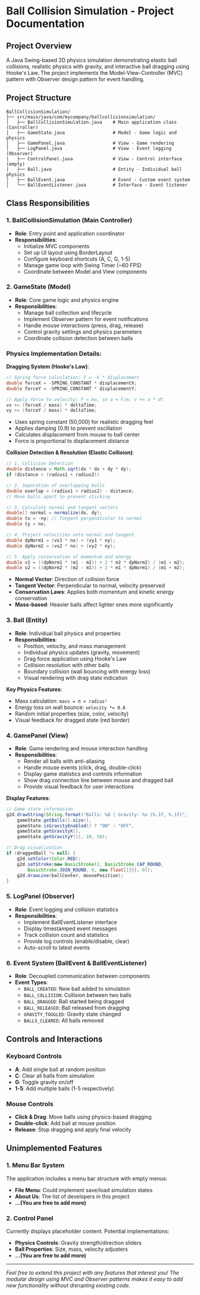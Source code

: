 # Ball Collision Simulation - Project Documentation

## Project Overview

A Java Swing-based 2D physics simulation demonstrating elastic ball collisions, realistic physics with gravity, and interactive ball dragging using Hooke's Law. The project implements the Model-View-Controller (MVC) pattern with Observer design pattern for event handling.

## Project Structure

```
BallCollisionSimulation/
├── src/main/java/com/mycompany/ballcollisionsimulation/
│   ├── BallCollisionSimulation.java    # Main application class (Controller)
│   ├── GameState.java                  # Model - Game logic and physics
│   ├── GamePanel.java                  # View - Game rendering
│   ├── LogPanel.java                   # View - Event logging (Observer)
│   ├── ControlPanel.java               # View - Control interface (empty)
│   ├── Ball.java                       # Entity - Individual ball physics
│   ├── BallEvent.java                  # Event - Custom event system
│   └── BallEventListener.java          # Interface - Event listener

```

## Class Responsibilities

### 1. BallCollisionSimulation (Main Controller)

- **Role**: Entry point and application coordinator
- **Responsibilities**:
    - Initialize MVC components
    - Set up UI layout using BorderLayout
    - Configure keyboard shortcuts (A, C, G, 1-5)
    - Manage game loop with Swing Timer (~60 FPS)
    - Coordinate between Model and View components

### 2. GameState (Model)

- **Role**: Core game logic and physics engine
- **Responsibilities**:
    - Manage ball collection and lifecycle
    - Implement Observer pattern for event notifications
    - Handle mouse interactions (press, drag, release)
    - Control gravity settings and physics parameters
    - Coordinate collision detection between balls

### Physics Implementation Details:

**Dragging System (Hooke's Law)**:

```java
// Spring force calculation: F = -k * displacement
double forceX = -SPRING_CONSTANT * displacementX;
double forceY = -SPRING_CONSTANT * displacementY;

// Apply force to velocity: F = ma, so a = F/m, v += a * dt
vx += (forceX / mass) * deltaTime;
vy += (forceY / mass) * deltaTime;

```

- Uses spring constant (50,000) for realistic dragging feel
- Applies damping (0.9) to prevent oscillation
- Calculates displacement from mouse to ball center
- Force is proportional to displacement distance

**Collision Detection & Resolution (Elastic Collision)**:

```java
// 1. Collision Detection
double distance = Math.sqrt(dx * dx + dy * dy);
if (distance < (radius1 + radius2))

// 2. Separation of overlapping balls
double overlap = (radius1 + radius2) - distance;
// Move balls apart to prevent sticking

// 3. Calculate normal and tangent vectors
double[] normal = normalize(dx, dy);
double tx = -ny; // Tangent perpendicular to normal
double ty = nx;

// 4. Project velocities onto normal and tangent
double dpNorm1 = (vx1 * nx) + (vy1 * ny);
double dpNorm2 = (vx2 * nx) + (vy2 * ny);

// 5. Apply conservation of momentum and energy
double v1 = ((dpNorm1 * (m1 - m2)) + 2 * m2 * dpNorm2) / (m1 + m2);
double v2 = ((dpNorm2 * (m2 - m1)) + 2 * m1 * dpNorm1) / (m1 + m2);

```

- **Normal Vector**: Direction of collision force
- **Tangent Vector**: Perpendicular to normal, velocity preserved
- **Conservation Laws**: Applies both momentum and kinetic energy conservation
- **Mass-based**: Heavier balls affect lighter ones more significantly

### 3. Ball (Entity)

- **Role**: Individual ball physics and properties
- **Responsibilities**:
    - Position, velocity, and mass management
    - Individual physics updates (gravity, movement)
    - Drag force application using Hooke's Law
    - Collision resolution with other balls
    - Boundary collision (wall bouncing with energy loss)
    - Visual rendering with drag state indication

**Key Physics Features**:

- Mass calculation: `mass = π × radius²`
- Energy loss on wall bounce: `velocity *= 0.8`
- Random initial properties (size, color, velocity)
- Visual feedback for dragged state (red border)

### 4. GamePanel (View)

- **Role**: Game rendering and mouse interaction handling
- **Responsibilities**:
    - Render all balls with anti-aliasing
    - Handle mouse events (click, drag, double-click)
    - Display game statistics and controls information
    - Show drag connection line between mouse and dragged ball
    - Provide visual feedback for user interactions

**Display Features**:

```java
// Game state information
g2d.drawString(String.format("Balls: %d | Gravity: %s (%.1f, %.1f)",
    gameState.getBalls().size(),
    gameState.isGravityEnabled() ? "ON" : "OFF",
    gameState.getGravityX(),
    gameState.getGravityY()), 10, 50);

// Drag visualization
if (draggedBall != null) {
    g2d.setColor(Color.RED);
    g2d.setStroke(new BasicStroke(2, BasicStroke.CAP_ROUND,
        BasicStroke.JOIN_ROUND, 0, new float[]{5}, 0));
    g2d.drawLine(ballCenter, mousePosition);
}

```

### 5. LogPanel (Observer)

- **Role**: Event logging and collision statistics
- **Responsibilities**:
    - Implement BallEventListener interface
    - Display timestamped event messages
    - Track collision count and statistics
    - Provide log controls (enable/disable, clear)
    - Auto-scroll to latest events

### 6. Event System (BallEvent & BallEventListener)

- **Role**: Decoupled communication between components
- **Event Types**:
    - `BALL_CREATED`: New ball added to simulation
    - `BALL_COLLISION`: Collision between two balls
    - `BALL_DRAGGED`: Ball started being dragged
    - `BALL_RELEASED`: Ball released from dragging
    - `GRAVITY_TOGGLED`: Gravity state changed
    - `BALLS_CLEARED`: All balls removed

## Controls and Interactions

### Keyboard Controls

- **A**: Add single ball at random position
- **C**: Clear all balls from simulation
- **G**: Toggle gravity on/off
- **1-5**: Add multiple balls (1-5 respectively)

### Mouse Controls

- **Click & Drag**: Move balls using physics-based dragging
- **Double-click**: Add ball at mouse position
- **Release**: Stop dragging and apply final velocity

## Unimplemented Features

### 1. Menu Bar System

The application includes a menu bar structure with empty menus:

- **File Menu**: Could implement save/load simulation states
- **About Us**: The list of developers in this project
- **…(You are free to add more)**

### 2. Control Panel

Currently displays placeholder content. Potential implementations:

- **Physics Controls**: Gravity strength/direction sliders
- **Ball Properties**: Size, mass, velocity adjusters
- **…(You are free to add more)**

---

*Feel free to extend this project with any features that interest you! The modular design using MVC and Observer patterns makes it easy to add new functionality without disrupting existing code.*
